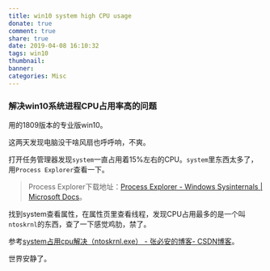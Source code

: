 ```yaml
---
title: win10 system high CPU usage
donate: true
comment: true
share: true
date: 2019-04-08 16:10:32
tags: win10
thumbnail:
banner:
categories: Misc
---
```


### 解决win10系统进程CPU占用率高的问题

用的1809版本的专业版win10。

<!-- more -->

这两天发现电脑没干啥风扇也呼呼响，不爽。

打开任务管理器发现`system`一直占用着15%左右的CPU。`system`里东西太多了，用`Process Explorer`查看一下。

> Process Explorer下载地址：[Process Explorer - Windows Sysinternals | Microsoft Docs](https://docs.microsoft.com/en-us/sysinternals/downloads/process-explorer)。

找到system查看属性，在属性页里查看线程，发现CPU占用最多的是一个叫`ntoskrnl`的东西，查了一下感觉鸡肋，禁了。

参考[system占用cpu解决（ntoskrnl.exe） - 张必安的博客- CSDN博客](https://blog.csdn.net/qq_41772936/article/details/82852495)。

世界安静了。